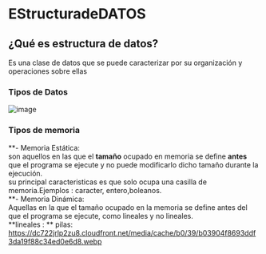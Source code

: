 # EStructuradeDATOS

## ¿Qué es estructura de datos?
Es una clase de datos que se puede caracterizar por su organización y operaciones sobre ellas
### **Tipos de Datos**
![image](https://user-images.githubusercontent.com/105991940/187010317-55b826d0-04aa-48c7-907e-95fd629b4d0b.png)
### **Tipos de memoria**
**- Memoria Estática:                                                    
son aquellos en las que el **tamaño** ocupado en memoria se define **antes** que el programa se ejecute                                                                  y no puede modificarlo dicho tamaño durante la ejecución.                                                                                                      
su principal caracteristicas es que solo ocupa una casilla de memoria.Ejemplos : caracter, entero,boleanos.                                                     
**- Memoria Dinámica:                                       
Aquellas en la que el tamaño  ocupado en la memoria se define antes del que el programa se ejecute, como lineales y no lineales.              
**lineales : ** 
pilas: 
https://dc722jrlp2zu8.cloudfront.net/media/cache/b0/39/b03904f8693ddf3da19f88c34ed0e6d8.webp







